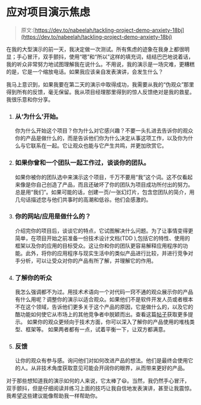 # 应对项目演示焦虑

> 原文:[https://dev.to/nabeelah/tackling-project-demo-anxiety-18bj](https://dev.to/nabeelah/tackling-project-demo-anxiety-18bj)

在我的大型演示的前一天，我决定做一次测试。所有焦虑的迹象在我身上都很明显；手心冒汗，双手颤抖，使用“嗯”和“所以”这样的填充词，结结巴巴地说着话，我的听众非常努力地试图理解我在说什么。不用说，我的演示是一场灾难，更糟糕的是，它是一个缩放电话。如果我应该亲自发表演讲，会发生什么？

我马上意识到，如果我要在第二天的演示中取得成功，我需要从我的“伪观众”那里得到所有的反馈，毫无保留。我从项目经理那里得到的惊人反馈绝对是我的救星。我很乐意和你分享。

1.  ### [](#start-with-why)从‘为什么’开始。

    你为什么开始这个项目？你为什么对它感兴趣？不要一头扎进去告诉你的观众你的产品是做什么的，而是告诉他们你为什么决定从事这项工作，以及你为什么与它联系在一起。它让观众也能与它产生共鸣，并更加欣赏它。

2.  ### 如果你曾和一个团队一起工作过，谈谈你的团队。

    如果你被你的团队选中来演示这个项目，千万不要用“我”这个词。这不仅看起来像是你自己创造了产品，而且还破坏了你的团队为项目成功所付出的努力。总是用“我们”。如果可能的话，创建一页/一张幻灯片，包含您团队的简介，用几句话描述您与他们共事时的高潮和低谷。他们会感激的。

3.  ### [](#what-does-your-websiteapplication-do)你的网站/应用是做什么的？

    介绍完你的项目后，谈谈它的特点，它试图解决什么问题。为了让事情变得更简单，在项目开始之前准备一份技术设计文档(TDD ),包括它的特性、使用的框架以及你的应用的目标受众。这让你和你的团队更容易解释应用程序的功能。此外，将你的应用程序与现实生活中的类似产品进行比较，并进行竞争对手分析，可以让受众对你的产品有所了解，并理解它的作用。

4.  ### [](#know-thy-audience)了解你的听众

    我怎么强调都不为过。用技术术语向一个对代码一窍不通的观众展示你的产品有什么用呢？调整你的演示以适合观众。如果他们不是软件开发人员或者根本不在这个领域，告诉他们更多关于这个产品的原因，它是做什么的，以及它的酷功能如何使它从市场上的其他竞争者中脱颖而出。查看这篇[帖子](https://localghost.dev/2019/04/why-software-engineers-should-know-their-audience/)获取更多提示。
    如果你的观众更倾向于技术方面，你可以深入了解你的产品使用的堆栈类型、框架等。
    如果两者都有一点，试着平衡一下，让双方都满意。

5.  ### [](#feedback)反馈

    让你的观众有参与感。询问他们对如何改进产品的想法。他们是最终会使用它的人。从非技术角度获取意见可能会开阔你的眼界，从而带来更好的产品。

对于那些想知道我的演示如何的人来说，它太棒了😃。当然，我仍然手心冒汗，双手颤抖，但是仔细阅读并练习上面的技巧让我自信地发表演讲，甚至让我震惊。我希望这些建议能像帮助我一样帮助你。